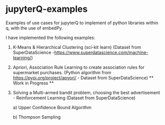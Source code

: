 # jupyterQ-examples
Examples of use cases for jupyterQ to implement of python libraries within q, with the use of embedPy.

I have implemented the following examples:
1) K-Means & Hierarchical Clustering (sci-kit learn) (Dataset from SuperDataScience -https://www.superdatascience.com/machine-learning/)
2) Apriori, Association Rule Learning to create association rules for supermarket purchases.  (Python algorithm from https://pypi.org/project/apyori/ - Dataset from SuperDataScience) ** Work in Progress **
3) Solving a Multi-armed bandit problem, choosing the best advertisement - Reinforcement Learning (Dataset from SuperDataScience)
      
      a) Upper Confidence Bound Algorithm
      
      b) Thompson Sampling
